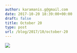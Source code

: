 ```yaml
---
author: karamanis.g@gmail.com
date: 2017-10-20 18:39:00+00:00
draft: false
title: October 20
type: post
url: /blog/2017/10/october-20
---
```




  
   ![](/images/2017-10-20-201710october-20/IMG_2478.jpg)

  


